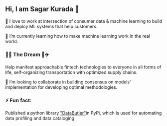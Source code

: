 ## Hi, I am Sagar Kurada 👋

🔭 I love to work at intersection of consumer data & machine learning to build and deploy ML systems that help customers.

🌱 I’m currently learning how to make machine learning work in the real world. 

### 🚀🤖 The Dream 🤖✈️

Help manifest approachable fintech technologies to everyone in all forms of life, self-organizing transportation with optimized supply chains. 

👯 I’m looking to collaborate in building consensus on models’ implementation for developing optimal methodologies.
 
### ⚡ Fun fact:

Published a python library ["DataButler"](https://pypi.org/project/data-butler/)in PyPi, which is used for automating data profiling and data cataloging


